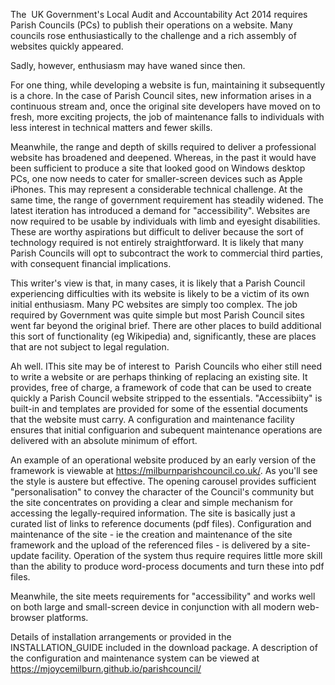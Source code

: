 The  UK Government's Local Audit and Accountability Act 2014 requires Parish Councils (PCs) to publish their operations on a website. Many councils rose enthusiastically to the challenge and a rich assembly of websites quickly appeared.

Sadly, however, enthusiasm may have waned since then. 

For one thing, while developing a website is fun, maintaining it subsequently is a chore. In the case of Parish Council sites, new information arises in a continuous stream and, once the original site developers have moved on to fresh, more exciting projects, the job of maintenance falls to individuals with less interest in technical matters and fewer skills.

Meanwhile, the range and depth of skills required to deliver a professional website has broadened and deepened. Whereas, in the past it would have been sufficient to produce a site that looked good on Windows desktop PCs, one now needs to cater for smaller-screen devices such as Apple iPhones. This may represent a considerable technical challenge.  At the same time, the range of government requirement has steadily widened. The latest iteration has introduced a demand for "accessibility". Websites are now required to be usable by individuals with limb and eyesight disabilities. These are worthy aspirations but difficult to deliver because the sort of technology required is not entirely straightforward. It is likely that many Parish Councils will opt to subcontract the work to commercial third parties, with consequent financial implications.

This writer's view is that, in many cases, it is likely that a Parish Council experiencing difficulties with its website is likely to be a victim of its own initial enthusiasm. Many PC websites are simply too complex. The job required by Government was quite simple but most Parish Council sites went far beyond the original brief. There are other places to build additional this sort of functionality (eg Wikipedia) and, significantly, these are places that are not subject to legal regulation. 

Ah well. IThis site may be of interest to  Parish Councils who eiher still need to write a website or are perhaps thinking of replacing an existing site. It provides, free of charge, a framework of code that can be used to create quickly a Parish Council website stripped to the essentials. "Accessibiity" is built-in and templates are provided for some of the essential documents that the website must carry. A configuration and maintenance facility ensures that initial configuarion and subequent maintenance operations are delivered with an absolute minimum of effort.

An example of an operational website produced by an early version of the framework is viewable at https://milburnparishcouncil.co.uk/. As you'll see the style is austere but effective. The opening carousel provides sufficient "personalisation" to convey the character of the Council's community but the site concentrates on providing a clear and simple mechanism for accessing the legally-required information. The site is basically just a curated list of links to reference documents (pdf files). Configuration and maintenance of the site - ie the creation and maintenance of the site framework and the upload of the referenced files - is delivered by a site-update facility. Operation of the system thus require requires little more skill than the ability to produce word-process documents and turn these into pdf files. 

Meanwhile, the site meets requirements for "accessibility" and works well on both large and small-screen device in conjunction with all modern web-browser platforms.

Details of installation arrangements or provided in the INSTALLATION_GUIDE included in the download package. A description of the configuration and maintenance system can be viewed at https://mjoycemilburn.github.io/parishcouncil/




